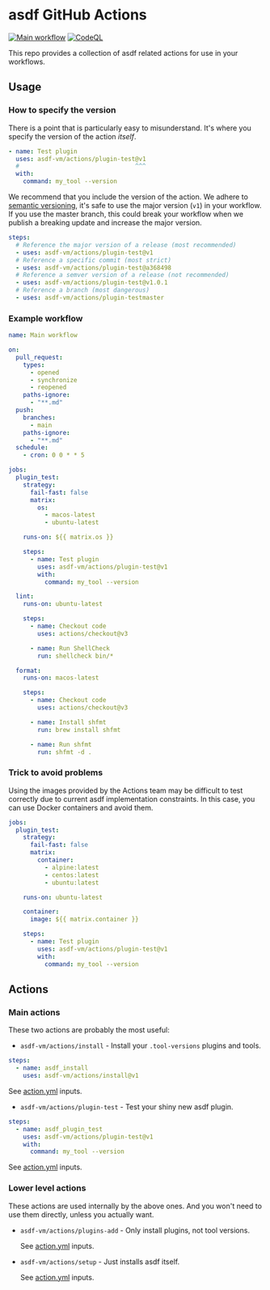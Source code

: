# asdf GitHub Actions

[![Main workflow](https://github.com/asdf-vm/actions/workflows/Main%20workflow/badge.svg?branch=master)](https://github.com/asdf-vm/actions/actions)
[![CodeQL](https://github.com/asdf-vm/actions/workflows/CodeQL/badge.svg?branch=master)](https://github.com/asdf-vm/actions/actions)

This repo provides a collection of asdf related actions for use in your
workflows.

## Usage

### How to specify the version

There is a point that is particularly easy to misunderstand. It's where you
specify the version of the action _itself_.

```yml
- name: Test plugin
  uses: asdf-vm/actions/plugin-test@v1
  #                                ^^^
  with:
    command: my_tool --version
```

We recommend that you include the version of the action. We adhere to
[semantic versioning](https://semver.org), it's safe to use the major version
(`v1`) in your workflow. If you use the master branch, this could break your
workflow when we publish a breaking update and increase the major version.

```yml
steps:
  # Reference the major version of a release (most recommended)
  - uses: asdf-vm/actions/plugin-test@v1
  # Reference a specific commit (most strict)
  - uses: asdf-vm/actions/plugin-test@a368498
  # Reference a semver version of a release (not recommended)
  - uses: asdf-vm/actions/plugin-test@v1.0.1
  # Reference a branch (most dangerous)
  - uses: asdf-vm/actions/plugin-testmaster
```

### Example workflow

```yml
name: Main workflow

on:
  pull_request:
    types:
      - opened
      - synchronize
      - reopened
    paths-ignore:
      - "**.md"
  push:
    branches:
      - main
    paths-ignore:
      - "**.md"
  schedule:
    - cron: 0 0 * * 5

jobs:
  plugin_test:
    strategy:
      fail-fast: false
      matrix:
        os:
          - macos-latest
          - ubuntu-latest

    runs-on: ${{ matrix.os }}

    steps:
      - name: Test plugin
        uses: asdf-vm/actions/plugin-test@v1
        with:
          command: my_tool --version

  lint:
    runs-on: ubuntu-latest

    steps:
      - name: Checkout code
        uses: actions/checkout@v3

      - name: Run ShellCheck
        run: shellcheck bin/*

  format:
    runs-on: macos-latest

    steps:
      - name: Checkout code
        uses: actions/checkout@v3

      - name: Install shfmt
        run: brew install shfmt

      - name: Run shfmt
        run: shfmt -d .
```

### Trick to avoid problems

Using the images provided by the Actions team may be difficult to test correctly
due to current asdf implementation constraints. In this case, you can use Docker
containers and avoid them.

```yml
jobs:
  plugin_test:
    strategy:
      fail-fast: false
      matrix:
        container:
          - alpine:latest
          - centos:latest
          - ubuntu:latest

    runs-on: ubuntu-latest

    container:
      image: ${{ matrix.container }}

    steps:
      - name: Test plugin
        uses: asdf-vm/actions/plugin-test@v1
        with:
          command: my_tool --version
```

## Actions

### Main actions

These two actions are probably the most useful:

- `asdf-vm/actions/install` - Install your `.tool-versions` plugins and tools.

```yml
steps:
  - name: asdf_install
    uses: asdf-vm/actions/install@v1
```

See [action.yml](install/action.yml) inputs.

- `asdf-vm/actions/plugin-test` - Test your shiny new asdf plugin.

```yml
steps:
  - name: asdf_plugin_test
    uses: asdf-vm/actions/plugin-test@v1
    with:
      command: my_tool --version
```

See [action.yml](plugin-test/action.yml) inputs.

### Lower level actions

These actions are used internally by the above ones. And you won't need to use
them directly, unless you actually want.

- `asdf-vm/actions/plugins-add` - Only install plugins, not tool versions.

  See [action.yml](plugins-add/action.yml) inputs.

- `asdf-vm/actions/setup` - Just installs asdf itself.

  See [action.yml](setup/action.yml) inputs.
